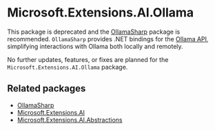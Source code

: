 # Microsoft.Extensions.AI.Ollama

This package is deprecated and the [OllamaSharp](https://www.nuget.org/packages/ollamasharp) package is recommended. `OllamaSharp` provides .NET bindings for the [Ollama API](https://github.com/jmorganca/ollama/blob/main/docs/api.md), simplifying interactions with Ollama both locally and remotely.

No further updates, features, or fixes are planned for the `Microsoft.Extensions.AI.Ollama` package.

## Related packages

* [OllamaSharp](https://www.nuget.org/packages/OllamaSharp)
* [Microsoft.Extensions.AI](https://www.nuget.org/packages/Microsoft.Extensions.AI)
* [Microsoft.Extensions.AI.Abstractions](https://www.nuget.org/packages/Microsoft.Extensions.AI.Abstractions)
